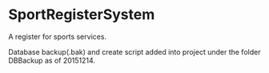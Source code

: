 # SportRegisterSystem
A register for sports services. 

Database backup(.bak) and create script added into project under the folder DBBackup as of 20151214.
